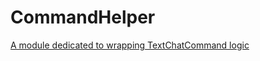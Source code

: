 # CommandHelper
[A module dedicated to wrapping TextChatCommand logic](https://github.com/6ce/Modules/blob/main/CommandHelper/example.luau)
